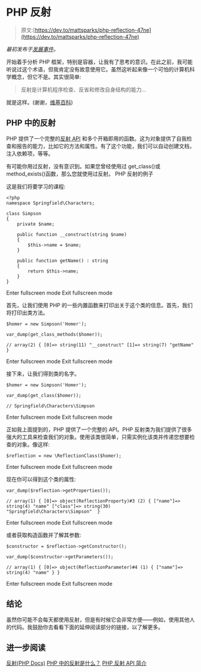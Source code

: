 # PHP 反射

> 原文:[https://dev.to/mattsparks/php-reflection-47ne](https://dev.to/mattsparks/php-reflection-47ne)

*最初发布于[发展事件](https://developmentmatt.com/php-reflection/)。*

开始着手分析 PHP 框架，特别是容器，让我有了思考的意识。在此之前，我可能听说过这个术语，但我肯定没有故意使用它。虽然这听起来像一个可怕的计算机科学概念，但它不是。其实很简单:

> 反射是计算机程序检查、反省和修改自身结构的能力...

就是这样。(谢谢，[维基百科](https://en.wikipedia.org/wiki/Reflection_(computer_programming)))

## PHP 中的反射

PHP 提供了一个完整的[反射 API](http://php.net/manual/en/book.reflection.php) 和多个开箱即用的函数。这为对象提供了自我检查和报告的能力，比如它的方法和属性。有了这个功能，我们可以自动创建文档，注入依赖项，等等。

有可能你用过反射，没有意识到。如果您曾经使用过 get_class()或 method_exists()函数，那么您就使用过反射。
PHP 反射的例子

这是我们将要学习的课程:

```
<?php
namespace Springfield\Characters;

class Simpson
{
    private $name;

    public function __construct(string $name)
    {
        $this->name = $name;
    }

    public function getName() : string
    {
        return $this->name;
    }
} 
```

Enter fullscreen mode Exit fullscreen mode

首先，让我们使用 PHP 的一些内置函数来打印出关于这个类的信息。首先，我们将打印出类方法。

```
$homer = new Simpson('Homer');

var_dump(get_class_methods($homer));

// array(2) { [0]=> string(11) "__construct" [1]=> string(7) "getName" } 
```

Enter fullscreen mode Exit fullscreen mode

接下来，让我们得到类的名字。

```
$homer = new Simpson('Homer');

var_dump(get_class($homer));

// Springfield\Characters\Simpson 
```

Enter fullscreen mode Exit fullscreen mode

正如我上面提到的，PHP 提供了一个完整的 API。PHP 反射类为我们提供了很多强大的工具来检查我们的对象。使用该类很简单，只需实例化该类并传递您想要检查的对象。像这样:

```
$reflection = new \ReflectionClass($homer); 
```

Enter fullscreen mode Exit fullscreen mode

现在你可以得到这个类的属性:

```
var_dump($reflection->getProperties());

// array(1) { [0]=> object(ReflectionProperty)#3 (2) { ["name"]=> string(4) "name" ["class"]=> string(30) "Springfield\Characters\Simpson"  } 
```

Enter fullscreen mode Exit fullscreen mode

或者获取构造函数并了解其参数:

```
$constructor = $reflection->getConstructor();

var_dump($constructor->getParameters());

// array(1) { [0]=> object(ReflectionParameter)#4 (1) { ["name"]=> string(4) "name" } } 
```

Enter fullscreen mode Exit fullscreen mode

## 结论

虽然你可能不会每天都使用反射，但是有时候它会非常方便——例如，使用其他人的代码。我鼓励你去看看下面的延伸阅读部分的链接，以了解更多。

## 进一步阅读

[反射(PHP Docs)](http://php.net/manual/en/book.reflection.php)
[PHP 中的反射是什么？](https://medium.com/tech-tajawal/introduction-to-php-reflection-api-4af07cc17db4)
[PHP 反射 API 简介](https://medium.com/tech-tajawal/introduction-to-php-reflection-api-4af07cc17db4)